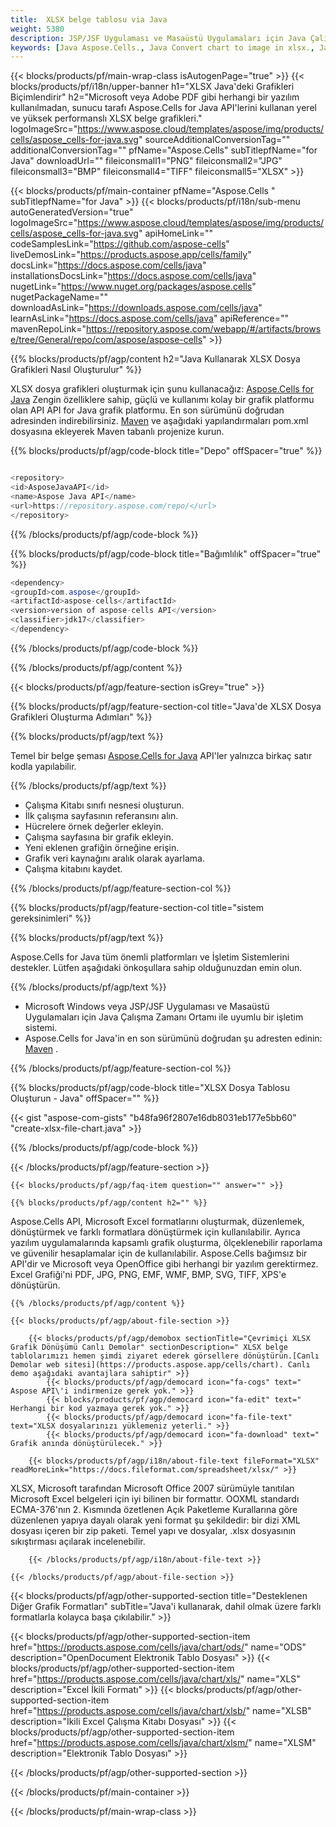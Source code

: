 ```yaml
---
title:  XLSX belge tablosu via Java
weight: 5380
description: JSP/JSF Uygulaması ve Masaüstü Uygulamaları için Java Çalışma Zamanı Ortamı'ndaki XLSX dosyasındaki grafik veya diyagramı çizmek ve dönüştürmek için Java örnek kod.
keywords: [Java Aspose.Cells., Java Convert chart to image in xlsx., Java Save chart to image in xlsx., Java chart to image in xlsx., xlsx convert chart to image in Java., xlsx save chart to imagein Java., xlsx chart to image in Java]
---
```

{{< blocks/products/pf/main-wrap-class isAutogenPage="true" >}}
{{< blocks/products/pf/i18n/upper-banner h1="XLSX Java\'deki Grafikleri Biçimlendirir" h2="Microsoft veya Adobe PDF gibi herhangi bir yazılım kullanılmadan, sunucu tarafı Aspose.Cells for Java API\'lerini kullanan yerel ve yüksek performanslı XLSX belge grafikleri." logoImageSrc="https://www.aspose.cloud/templates/aspose/img/products/cells/aspose_cells-for-java.svg" sourceAdditionalConversionTag="" additionalConversionTag="" pfName="Aspose.Cells" subTitlepfName="for Java" downloadUrl="" fileiconsmall1="PNG" fileiconsmall2="JPG" fileiconsmall3="BMP" fileiconsmall4="TIFF" fileiconsmall5="XLSX" >}}

{{< blocks/products/pf/main-container pfName="Aspose.Cells " subTitlepfName="for Java" >}}
{{< blocks/products/pf/i18n/sub-menu autoGeneratedVersion="true" logoImageSrc="https://www.aspose.cloud/templates/aspose/img/products/cells/aspose_cells-for-java.svg" apiHomeLink="" codeSamplesLink="https://github.com/aspose-cells" liveDemosLink="https://products.aspose.app/cells/family" docsLink="https://docs.aspose.com/cells/java" installationsDocsLink="https://docs.aspose.com/cells/java" nugetLink="https://www.nuget.org/packages/aspose.cells" nugetPackageName="" downloadAsLink="https://downloads.aspose.com/cells/java" learnAsLink="https://docs.aspose.com/cells/java" apiReference="" mavenRepoLink="https://repository.aspose.com/webapp/#/artifacts/browse/tree/General/repo/com/aspose/aspose-cells" >}}

{{% blocks/products/pf/agp/content h2="Java Kullanarak XLSX Dosya Grafikleri Nasıl Oluşturulur" %}}

XLSX dosya grafikleri oluşturmak için şunu kullanacağız:
 [Aspose.Cells for Java](https://products.aspose.com/cells/java) 
 Zengin özelliklere sahip, güçlü ve kullanımı kolay bir grafik platformu olan API API for Java grafik platformu. En son sürümünü doğrudan adresinden indirebilirsiniz.
 [Maven](https://repository.aspose.com/webapp/#/artifacts/browse/tree/General/repo/com/aspose/aspose-cells) 
 ve aşağıdaki yapılandırmaları pom.xml dosyasına ekleyerek Maven tabanlı projenize kurun.

{{% blocks/products/pf/agp/code-block title="Depo" offSpacer="true" %}}

```cs

<repository>
<id>AsposeJavaAPI</id>
<name>Aspose Java API</name>
<url>https://repository.aspose.com/repo/</url>
</repository>

```

{{% /blocks/products/pf/agp/code-block %}}

{{% blocks/products/pf/agp/code-block title="Bağımlılık" offSpacer="true" %}}

```cs
<dependency>
<groupId>com.aspose</groupId>
<artifactId>aspose-cells</artifactId>
<version>version of aspose-cells API</version>
<classifier>jdk17</classifier>
</dependency>

```

{{% /blocks/products/pf/agp/code-block %}}

{{% /blocks/products/pf/agp/content %}}

{{< blocks/products/pf/agp/feature-section isGrey="true" >}}

{{% blocks/products/pf/agp/feature-section-col title="Java\'de XLSX Dosya Grafikleri Oluşturma Adımları" %}}

{{% blocks/products/pf/agp/text %}}

 Temel bir belge şeması
 [Aspose.Cells for Java](https://products.aspose.com/cells/java) 
 API'ler yalnızca birkaç satır kodla yapılabilir.

{{% /blocks/products/pf/agp/text %}}

+ Çalışma Kitabı sınıfı nesnesi oluşturun.
+ İlk çalışma sayfasının referansını alın.
+ Hücrelere örnek değerler ekleyin.
+ Çalışma sayfasına bir grafik ekleyin.
+ Yeni eklenen grafiğin örneğine erişin.
+ Grafik veri kaynağını aralık olarak ayarlama.
+ Çalışma kitabını kaydet.

{{% /blocks/products/pf/agp/feature-section-col %}}

{{% blocks/products/pf/agp/feature-section-col title="sistem gereksinimleri" %}}

{{% blocks/products/pf/agp/text %}}

 Aspose.Cells for Java tüm önemli platformları ve İşletim Sistemlerini destekler. Lütfen aşağıdaki önkoşullara sahip olduğunuzdan emin olun.

{{% /blocks/products/pf/agp/text %}}

-  Microsoft Windows veya JSP/JSF Uygulaması ve Masaüstü Uygulamaları için Java Çalışma Zamanı Ortamı ile uyumlu bir işletim sistemi.
-  Aspose.Cells for Java'in en son sürümünü doğrudan şu adresten edinin:
 [Maven](https://repository.aspose.com/webapp/#/artifacts/browse/tree/General/repo/com/aspose/aspose-cells)  .

{{% /blocks/products/pf/agp/feature-section-col %}}

{{% blocks/products/pf/agp/code-block title="XLSX Dosya Tablosu Oluşturun - Java" offSpacer="" %}}

{{< gist "aspose-com-gists" "b48fa96f2807e16db8031eb177e5bb60" "create-xlsx-file-chart.java" >}}

{{% /blocks/products/pf/agp/code-block %}}

{{< /blocks/products/pf/agp/feature-section >}}

    {{< blocks/products/pf/agp/faq-item question="" answer="" >}}
 

<!-- aboutfile Starts -->

    {{% blocks/products/pf/agp/content h2="" %}}

Aspose.Cells API, Microsoft Excel formatlarını oluşturmak, düzenlemek, dönüştürmek ve farklı formatlara dönüştürmek için kullanılabilir. Ayrıca yazılım uygulamalarında kapsamlı grafik oluşturma, ölçeklenebilir raporlama ve güvenilir hesaplamalar için de kullanılabilir. Aspose.Cells bağımsız bir API'dir ve Microsoft veya OpenOffice gibi herhangi bir yazılım gerektirmez. Excel Grafiği'ni PDF, JPG, PNG, EMF, WMF, BMP, SVG, TIFF, XPS'e dönüştürün.

    {{% /blocks/products/pf/agp/content %}}

    {{< blocks/products/pf/agp/about-file-section >}}

        {{< blocks/products/pf/agp/demobox sectionTitle="Çevrimiçi XLSX Grafik Dönüşümü Canlı Demolar" sectionDescription=" XLSX belge tablolarımızı hemen şimdi ziyaret ederek görsellere dönüştürün.[Canlı Demolar web sitesi](https://products.aspose.app/cells/chart). Canlı demo aşağıdaki avantajlara sahiptir" >}}
            {{< blocks/products/pf/agp/democard icon="fa-cogs" text=" Aspose API\'i indirmenize gerek yok." >}}
            {{< blocks/products/pf/agp/democard icon="fa-edit" text=" Herhangi bir kod yazmaya gerek yok." >}}
            {{< blocks/products/pf/agp/democard icon="fa-file-text" text="XLSX dosyalarınızı yüklemeniz yeterli." >}}
            {{< blocks/products/pf/agp/democard icon="fa-download" text=" Grafik anında dönüştürülecek." >}}

        {{< blocks/products/pf/agp/i18n/about-file-text fileFormat="XLSX" readMoreLink="https://docs.fileformat.com/spreadsheet/xlsx/" >}}
 XLSX, Microsoft tarafından Microsoft Office 2007 sürümüyle tanıtılan Microsoft Excel belgeleri için iyi bilinen bir formattır. OOXML standardı ECMA-376'nın 2. Kısmında özetlenen Açık Paketleme Kurallarına göre düzenlenen yapıya dayalı olarak yeni format şu şekildedir: bir dizi XML dosyası içeren bir zip paketi. Temel yapı ve dosyalar, .xlsx dosyasının sıkıştırması açılarak incelenebilir.

        {{< /blocks/products/pf/agp/i18n/about-file-text >}}

    {{< /blocks/products/pf/agp/about-file-section >}}

<!-- aboutfile Ends -->

{{< blocks/products/pf/agp/other-supported-section title="Desteklenen Diğer Grafik Formatları" subTitle="Java\'i kullanarak, dahil olmak üzere farklı formatlarla kolayca başa çıkılabilir." >}}

{{< blocks/products/pf/agp/other-supported-section-item href="https://products.aspose.com/cells/java/chart/ods/" name="ODS" description="OpenDocument Elektronik Tablo Dosyası" >}}
{{< blocks/products/pf/agp/other-supported-section-item href="https://products.aspose.com/cells/java/chart/xls/" name="XLS" description="Excel İkili Formatı" >}}
{{< blocks/products/pf/agp/other-supported-section-item href="https://products.aspose.com/cells/java/chart/xlsb/" name="XLSB" description="İkili Excel Çalışma Kitabı Dosyası" >}}
{{< blocks/products/pf/agp/other-supported-section-item href="https://products.aspose.com/cells/java/chart/xlsm/" name="XLSM" description="Elektronik Tablo Dosyası" >}}

{{< /blocks/products/pf/agp/other-supported-section >}}

{{< /blocks/products/pf/main-container >}}
    
{{< /blocks/products/pf/main-wrap-class >}}
